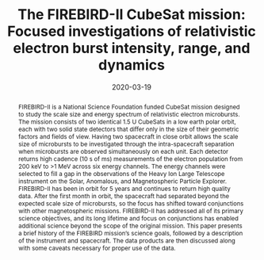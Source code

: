 ---
title: "The FIREBIRD-II CubeSat mission: Focused investigations of relativistic electron burst intensity, range, and dynamics"
collection: publications
abstract: "FIREBIRD-II is a National Science Foundation funded CubeSat mission designed to study the scale size and energy spectrum of relativistic electron microbursts. The mission consists of two identical 1.5 U CubeSats in a low earth polar orbit, each with two solid state detectors that differ only in the size of their geometric factors and fields of view. Having two spacecraft in close orbit allows the scale size of microbursts to be investigated through the intra-spacecraft separation when microbursts are observed simultaneously on each unit. Each detector returns high cadence (10 s of ms) measurements of the electron population from 200 keV to >1 MeV across six energy channels. The energy channels were selected to fill a gap in the observations of the Heavy Ion Large Telescope instrument on the Solar, Anomalous, and Magnetospheric Particle Explorer. FIREBIRD-II has been in orbit for 5 years and continues to return high quality data. After the first month in orbit, the spacecraft had separated beyond the expected scale size of microbursts, so the focus has shifted toward conjunctions with other magnetospheric missions. FIREBIRD-II has addressed all of its primary science objectives, and its long lifetime and focus on conjunctions has enabled additional science beyond the scope of the original mission. This paper presents a brief history of the FIREBIRD mission’s science goals, followed by a description of the instrument and spacecraft. The data products are then discussed along with some caveats necessary for proper use of the data."
date: 2020-03-19
paperurl: 'https://aip.scitation.org/doi/full/10.1063/1.5137905'
venue: 'Review of Scientific Instruments'
citation: "Johnson, A. T., Shumko, M., Griffith, B., Klumpar, D. M., Sample, J., Springer, L., ... & Handley, M. (2020). The FIREBIRD-II CubeSat mission: Focused investigations of relativistic electron burst intensity, range, and dynamics. Review of Scientific Instruments, 91(3), 034503."
---